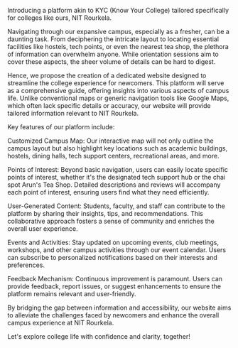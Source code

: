 Introducing a platform akin to KYC (Know Your College) tailored specifically for colleges like ours, NIT Rourkela.

Navigating through our expansive campus, especially as a fresher, can be a daunting task. From deciphering the intricate layout to locating essential facilities like hostels, tech points, or even the nearest tea shop, the plethora of information can overwhelm anyone. While orientation sessions aim to cover these aspects, the sheer volume of details can be hard to digest.

Hence, we propose the creation of a dedicated website designed to streamline the college experience for newcomers. This platform will serve as a comprehensive guide, offering insights into various aspects of campus life. Unlike conventional maps or generic navigation tools like Google Maps, which often lack specific details or accuracy, our website will provide tailored information relevant to NIT Rourkela.

Key features of our platform include:

Customized Campus Map: Our interactive map will not only outline the campus layout but also highlight key locations such as academic buildings, hostels, dining halls, tech support centers, recreational areas, and more.

Points of Interest: Beyond basic navigation, users can easily locate specific points of interest, whether it's the designated tech support hub or the chai spot Arun's Tea Shop. Detailed descriptions and reviews will accompany each point of interest, ensuring users find what they need efficiently.

User-Generated Content: Students, faculty, and staff can contribute to the platform by sharing their insights, tips, and recommendations. This collaborative approach fosters a sense of community and enriches the overall user experience.

Events and Activities: Stay updated on upcoming events, club meetings, workshops, and other campus activities through our event calendar. Users can subscribe to personalized notifications based on their interests and preferences.

Feedback Mechanism: Continuous improvement is paramount. Users can provide feedback, report issues, or suggest enhancements to ensure the platform remains relevant and user-friendly.

By bridging the gap between information and accessibility, our website aims to alleviate the challenges faced by newcomers and enhance the overall campus experience at NIT Rourkela.

Let's explore college life with confidence and clarity, together!
